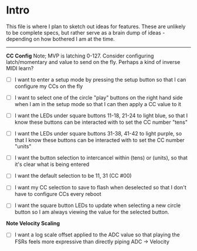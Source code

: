 # Intro

This file is where I plan to sketch out ideas for features.
These are unlikely to be complete specs, but rather serve as a brain dump of ideas - depending on how bothered I am at the time.

-----

**CC Config**
Note; MVP is latching 0-127. Consider configuring latch/momentary and value to send on the fly. Perhaps a kind of inverse MIDI learn?
- [ ] I want to enter a setup mode by pressing the setup button so that I can configure my CCs on the fly
- [ ] I want to select one of the circle "play" buttons on the right hand side when I am in the setup mode so that I can then apply a CC value to it
- [ ] I want the LEDs under square buttons 11-18, 21-24 to light blue, so that I know these buttons can be interacted with to set the CC number "tens"
- [ ] I want the LEDs under square buttons 31-38, 41-42 to light purple, so that I know these buttons can be interacted with to set the CC number "units"
- [ ] I want the button selection to intercancel within (tens) or (units), so that it's clear what is being entered
- [ ] I want the default selection to be 11, 31 (CC #00)
- [ ] I want my CC selection to save to flash when deselected so that I don't have to configure CCs every reboot
- [ ] I want the square button LEDs to update when selecting a new circle button so I am always viewing the value for the selected button.


**Note Velocity Scaling**
- [ ] I want a log scale offset applied to the ADC value so that playing the FSRs feels more expressive than directly piping ADC -> Velocity



